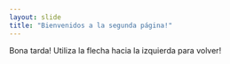 ```yaml
---
layout: slide
title: "Bienvenidos a la segunda página!"
---
```

Bona tarda!
Utiliza la flecha hacia la izquierda para volver!
